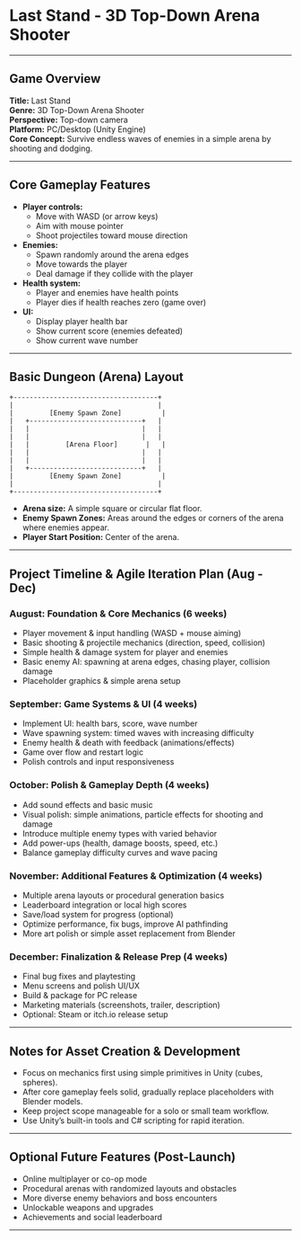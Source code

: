 # Last Stand - 3D Top-Down Arena Shooter

---

## Game Overview

**Title:** Last Stand  
**Genre:** 3D Top-Down Arena Shooter  
**Perspective:** Top-down camera  
**Platform:** PC/Desktop (Unity Engine)  
**Core Concept:** Survive endless waves of enemies in a simple arena by shooting and dodging.

---

## Core Gameplay Features

- **Player controls:**  
  - Move with WASD (or arrow keys)  
  - Aim with mouse pointer  
  - Shoot projectiles toward mouse direction  
- **Enemies:**  
  - Spawn randomly around the arena edges  
  - Move towards the player  
  - Deal damage if they collide with the player  
- **Health system:**  
  - Player and enemies have health points  
  - Player dies if health reaches zero (game over)  
- **UI:**  
  - Display player health bar  
  - Show current score (enemies defeated)  
  - Show current wave number  

---

## Basic Dungeon (Arena) Layout

```
+------------------------------------+
|                                    |
|         [Enemy Spawn Zone]          |
|   +----------------------------+   |
|   |                            |   |
|   |                            |   |
|   |         [Arena Floor]       |   |
|   |                            |   |
|   |                            |   |
|   +----------------------------+   |
|         [Enemy Spawn Zone]          |
|                                    |
+------------------------------------+
```

- **Arena size:** A simple square or circular flat floor.  
- **Enemy Spawn Zones:** Areas around the edges or corners of the arena where enemies appear.  
- **Player Start Position:** Center of the arena.  

---

## Project Timeline & Agile Iteration Plan (Aug - Dec)

### August: Foundation & Core Mechanics (6 weeks)
- Player movement & input handling (WASD + mouse aiming)  
- Basic shooting & projectile mechanics (direction, speed, collision)  
- Simple health & damage system for player and enemies  
- Basic enemy AI: spawning at arena edges, chasing player, collision damage  
- Placeholder graphics & simple arena setup  

### September: Game Systems & UI (4 weeks)
- Implement UI: health bars, score, wave number  
- Wave spawning system: timed waves with increasing difficulty  
- Enemy health & death with feedback (animations/effects)  
- Game over flow and restart logic  
- Polish controls and input responsiveness  

### October: Polish & Gameplay Depth (4 weeks)
- Add sound effects and basic music  
- Visual polish: simple animations, particle effects for shooting and damage  
- Introduce multiple enemy types with varied behavior  
- Add power-ups (health, damage boosts, speed, etc.)  
- Balance gameplay difficulty curves and wave pacing  

### November: Additional Features & Optimization (4 weeks)
- Multiple arena layouts or procedural generation basics  
- Leaderboard integration or local high scores  
- Save/load system for progress (optional)  
- Optimize performance, fix bugs, improve AI pathfinding  
- More art polish or simple asset replacement from Blender  

### December: Finalization & Release Prep (4 weeks)
- Final bug fixes and playtesting  
- Menu screens and polish UI/UX  
- Build & package for PC release  
- Marketing materials (screenshots, trailer, description)  
- Optional: Steam or itch.io release setup  

---

## Notes for Asset Creation & Development

- Focus on mechanics first using simple primitives in Unity (cubes, spheres).  
- After core gameplay feels solid, gradually replace placeholders with Blender models.  
- Keep project scope manageable for a solo or small team workflow.  
- Use Unity’s built-in tools and C# scripting for rapid iteration.  

---

## Optional Future Features (Post-Launch)

- Online multiplayer or co-op mode  
- Procedural arenas with randomized layouts and obstacles  
- More diverse enemy behaviors and boss encounters  
- Unlockable weapons and upgrades  
- Achievements and social leaderboard  

---